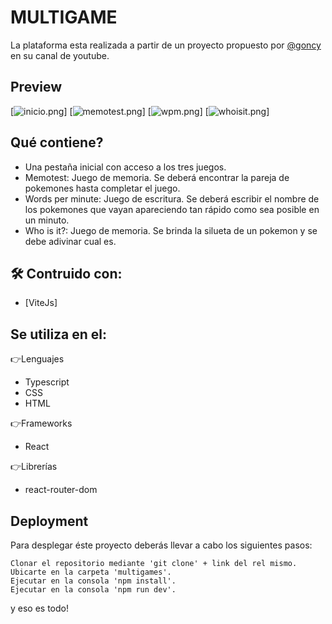 # MULTIGAME
La plataforma esta realizada a partir de un proyecto propuesto por [@goncy](https://www.github.com/goncy) en su canal de youtube.

## Preview
[![inicio.png](https://res.cloudinary.com/dem9ilhyh/image/upload/v1680616195/Ecommerce/Screenshot_18_nsuwog.png)]
[![memotest.png](https://res.cloudinary.com/dem9ilhyh/image/upload/v1680616195/Ecommerce/Screenshot_19_zzebs9.png)]
[![wpm.png](https://res.cloudinary.com/dem9ilhyh/image/upload/v1680616196/Ecommerce/Screenshot_20_tf3ozf.png)]
[![whoisit.png](https://res.cloudinary.com/dem9ilhyh/image/upload/v1680616196/Ecommerce/Screenshot_21_uyrpbp.png)]

## Qué contiene? 
* Una pestaña inicial con acceso a los tres juegos.
* Memotest: Juego de memoria. Se deberá encontrar la pareja de pokemones hasta completar el juego.
* Words per minute: Juego de escritura. Se deberá escribir el nombre de los pokemones que vayan apareciendo tan rápido como sea posible en un minuto.
* Who is it?: Juego de memoria. Se brinda la silueta de un pokemon y se debe adivinar cual es.


## 🛠 Contruido con:

* [ViteJs]
    
## Se utiliza en el:

👉Lenguajes
* Typescript
* CSS
* HTML

👉Frameworks
* React

👉Librerías
* react-router-dom

## Deployment

Para desplegar éste proyecto deberás llevar a cabo los siguientes pasos:

    Clonar el repositorio mediante 'git clone' + link del rel mismo.
    Ubicarte en la carpeta 'multigames'.
    Ejecutar en la consola 'npm install'.
    Ejecutar en la consola 'npm run dev'.

y eso es todo!
